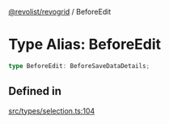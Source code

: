 [@revolist/revogrid](README.md) / BeforeEdit

# Type Alias: BeforeEdit

```ts
type BeforeEdit: BeforeSaveDataDetails;
```

## Defined in

[src/types/selection.ts:104](https://github.com/revolist/revogrid/blob/684eab34b16e993178d736466d35507eda9850cd/src/types/selection.ts#L104)
